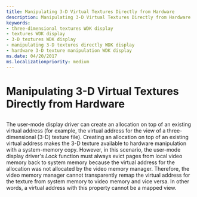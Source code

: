 ```yaml
---
title: Manipulating 3-D Virtual Textures Directly from Hardware
description: Manipulating 3-D Virtual Textures Directly from Hardware
keywords:
- three-dimensional textures WDK display
- textures WDK display
- 3-D textures WDK display
- manipulating 3-D textures directly WDK display
- hardware 3-D texture manipulation WDK display
ms.date: 04/20/2017
ms.localizationpriority: medium
---
```


# Manipulating 3-D Virtual Textures Directly from Hardware


## <span id="ddk_manipulating_3_d_virtual_textures_directly_from_hardware_gg"></span><span id="DDK_MANIPULATING_3_D_VIRTUAL_TEXTURES_DIRECTLY_FROM_HARDWARE_GG"></span>


The user-mode display driver can create an allocation on top of an existing virtual address (for example, the virtual address for the view of a three-dimensional (3-D) texture file). Creating an allocation on top of an existing virtual address makes the 3-D texture available to hardware manipulation with a system-memory copy. However, in this scenario, the user-mode display driver's *Lock* function must always evict pages from local video memory back to system memory because the virtual address for the allocation was not allocated by the video memory manager. Therefore, the video memory manager cannot transparently remap the virtual address for the texture from system memory to video memory and vice versa. In other words, a virtual address with this property cannot be a mapped view.

 

 





